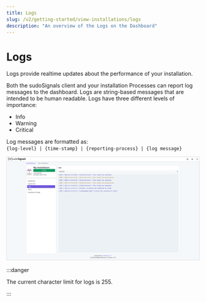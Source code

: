 ```yaml
---
title: Logs
slug: /v2/getting-started/view-installations/logs
description: "An overview of the Logs on the Dashboard"
---
```


# Logs

Logs provide realtime updates about the performance of your installation.

Both the sudoSignals client and your installation Processes can report log messages to the dashboard. Logs are string-based messages that are intended to be human readable. Logs have three different levels of importance:
* Info
* Warning
* Critical

Log messages are formatted as:  
`{log-level} | {time-stamp} | {reporting-process} | {log message}`

![View 05](/img/view-installation/view-stats-005.png)

:::danger

The current character limit for logs is 255.

:::